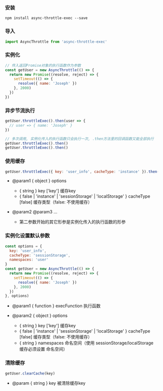 ### 安装
``` node
npm install async-throttle-exec --save
```

### 导入  
``` js
import AsyncThrottle from 'async-throttle-exec'
```

### 实例化
``` js
// 传入返回Promise对象的执行函数作为参数
const getUser = new AsyncThrottle(() => {
  return new Promise((resolve, reject) => {
    setTimeout(() => {
      resolve({ name: 'Joseph' })
    }, 2000)
  })
})
```

### 异步节流执行
``` js
getUser.throttleExec().then(user => {
  // user => { name: 'Joseph' }
})

// 多次调用, 实例化传入的执行函数只会执行一次, .then方法里的回调函数又能全部执行
getUser.throttleExec().then()
getUser.throttleExec().then()
```

### 使用缓存
``` js
getUser.throttleExec({ key: 'user_info', cacheType: 'instance' }).then()
```
* @param1 { object } options
  - { string } key ['key'] 缓存key
  - { false | 'instance' | 'sessionStorage' | 'localStorage' } cacheType [false] 缓存类型（false: 不使用缓存）

* @param2 @param3 ...
  - 第二参数开始的其它形参是实例化传入的执行函数的形参

### 实例化设置默认参数
``` js
const options = {
  key: 'user_info',
  cacheType: 'sessionStorage',
  namespaces: 'user'
}
const getUser = new AsyncThrottle(() => {
  return new Promise((resolve, reject) => {
    setTimeout(() => {
      resolve({ name: 'Joseph' })
    }, 2000)
  })
}, options)
```
* @param1 { function } execFunction 执行函数

* @param2 { object } options
  - { string } key ['key'] 缓存key
  - { false | 'instance' | 'sessionStorage' | 'localStorage' } cacheType [false] 缓存类型（false: 不使用缓存）
  - { string } namespaces 命名空间（使用 sessionStorage/localStorage 缓存必须设置 命名空间）

### 清除缓存
``` js
getUser.clearCache(key)
```
* @param { string } key 被清除缓存key
